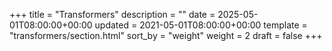 +++
title = "Transformers"
description = ""
date = 2025-05-01T08:00:00+00:00
updated = 2021-05-01T08:00:00+00:00
template = "transformers/section.html"
sort_by = "weight"
weight = 2
draft = false
+++

